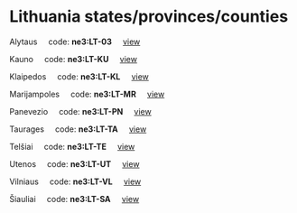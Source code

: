 # Lithuania states/provinces/counties
Alytaus&nbsp;&nbsp;&nbsp;&nbsp;&nbsp;code: **ne3:LT-03**&nbsp;&nbsp;&nbsp;&nbsp;&nbsp;[view](../../export/geojson/medium/ne3/lt/03.geojson)&nbsp;&nbsp;&nbsp;&nbsp;&nbsp;


Kauno&nbsp;&nbsp;&nbsp;&nbsp;&nbsp;code: **ne3:LT-KU**&nbsp;&nbsp;&nbsp;&nbsp;&nbsp;[view](../../export/geojson/medium/ne3/lt/ku.geojson)&nbsp;&nbsp;&nbsp;&nbsp;&nbsp;


Klaipedos&nbsp;&nbsp;&nbsp;&nbsp;&nbsp;code: **ne3:LT-KL**&nbsp;&nbsp;&nbsp;&nbsp;&nbsp;[view](../../export/geojson/medium/ne3/lt/kl.geojson)&nbsp;&nbsp;&nbsp;&nbsp;&nbsp;


Marijampoles&nbsp;&nbsp;&nbsp;&nbsp;&nbsp;code: **ne3:LT-MR**&nbsp;&nbsp;&nbsp;&nbsp;&nbsp;[view](../../export/geojson/medium/ne3/lt/mr.geojson)&nbsp;&nbsp;&nbsp;&nbsp;&nbsp;


Panevezio&nbsp;&nbsp;&nbsp;&nbsp;&nbsp;code: **ne3:LT-PN**&nbsp;&nbsp;&nbsp;&nbsp;&nbsp;[view](../../export/geojson/medium/ne3/lt/pn.geojson)&nbsp;&nbsp;&nbsp;&nbsp;&nbsp;


Taurages&nbsp;&nbsp;&nbsp;&nbsp;&nbsp;code: **ne3:LT-TA**&nbsp;&nbsp;&nbsp;&nbsp;&nbsp;[view](../../export/geojson/medium/ne3/lt/ta.geojson)&nbsp;&nbsp;&nbsp;&nbsp;&nbsp;


Telšiai&nbsp;&nbsp;&nbsp;&nbsp;&nbsp;code: **ne3:LT-TE**&nbsp;&nbsp;&nbsp;&nbsp;&nbsp;[view](../../export/geojson/medium/ne3/lt/te.geojson)&nbsp;&nbsp;&nbsp;&nbsp;&nbsp;


Utenos&nbsp;&nbsp;&nbsp;&nbsp;&nbsp;code: **ne3:LT-UT**&nbsp;&nbsp;&nbsp;&nbsp;&nbsp;[view](../../export/geojson/medium/ne3/lt/ut.geojson)&nbsp;&nbsp;&nbsp;&nbsp;&nbsp;


Vilniaus&nbsp;&nbsp;&nbsp;&nbsp;&nbsp;code: **ne3:LT-VL**&nbsp;&nbsp;&nbsp;&nbsp;&nbsp;[view](../../export/geojson/medium/ne3/lt/vl.geojson)&nbsp;&nbsp;&nbsp;&nbsp;&nbsp;


Šiauliai&nbsp;&nbsp;&nbsp;&nbsp;&nbsp;code: **ne3:LT-SA**&nbsp;&nbsp;&nbsp;&nbsp;&nbsp;[view](../../export/geojson/medium/ne3/lt/sa.geojson)&nbsp;&nbsp;&nbsp;&nbsp;&nbsp;

